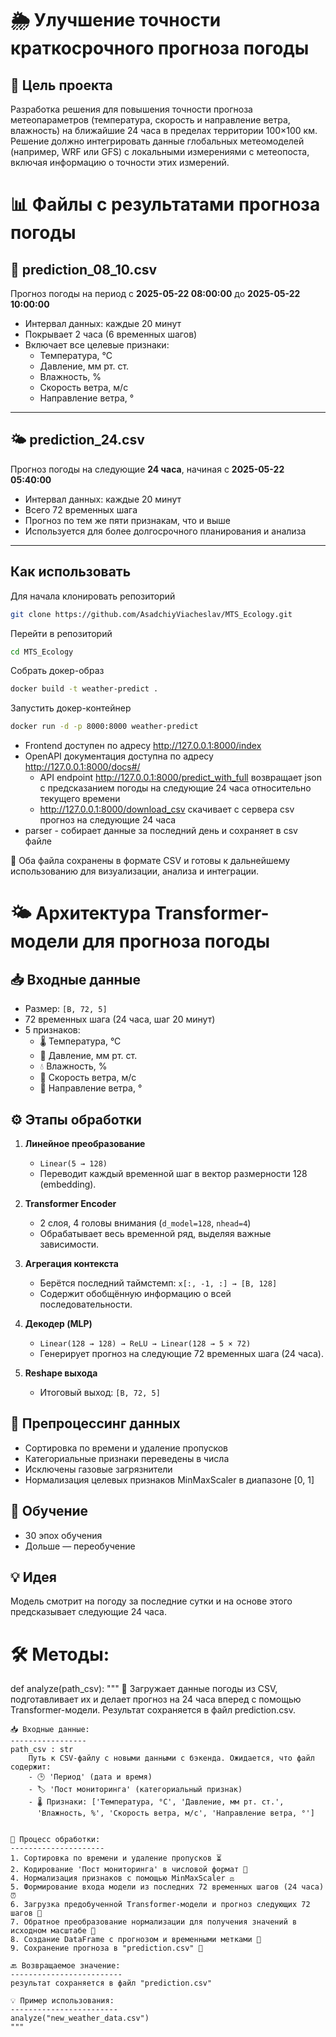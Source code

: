 # 🌦️ Улучшение точности краткосрочного прогноза погоды

## 📌 Цель проекта

Разработка решения для повышения точности прогноза метеопараметров (температура, скорость и направление ветра, влажность) на ближайшие 24 часа в пределах территории 100×100 км. Решение должно интегрировать данные глобальных метеомоделей (например, WRF или GFS) с локальными измерениями с метеопоста, включая информацию о точности этих измерений. 

# 📊 Файлы с результатами прогноза погоды

## 📅 prediction_08_10.csv  
Прогноз погоды на период с **2025-05-22 08:00:00** до **2025-05-22 10:00:00**  
- Интервал данных: каждые 20 минут  
- Покрывает 2 часа (6 временных шагов)  
- Включает все целевые признаки:  
  - Температура, °С  
  - Давление, мм рт. ст.  
  - Влажность, %  
  - Скорость ветра, м/с  
  - Направление ветра, °  

---

## 🌤 prediction_24.csv  
Прогноз погоды на следующие **24 часа**, начиная с **2025-05-22 05:40:00**  
- Интервал данных: каждые 20 минут  
- Всего 72 временных шага  
- Прогноз по тем же пяти признакам, что и выше  
- Используется для более долгосрочного планирования и анализа

---

## Как использовать

Для начала клонировать репозиторий 

```bash
git clone https://github.com/AsadchiyViacheslav/MTS_Ecology.git
```

Перейти в репозиторий

```bash
cd MTS_Ecology
```

Собрать докер-образ

```bash
docker build -t weather-predict .
```

Запустить докер-контейнер

```bash
docker run -d -p 8000:8000 weather-predict
```

- Frontend доступен по адресу http://127.0.0.1:8000/index
- OpenAPI документация доступна по адресу http://127.0.0.1:8000/docs#/
    - API endpoint http://127.0.0.1:8000/predict_with_full возвращает json с предсказанием погоды на следующие 24 часа относительно текущего времени
    - http://127.0.0.1:8000/download_csv скачивает с сервера csv прогноз на следующие 24 часа
- parser - собирает данные за последний день и сохраняет в csv файле






💾 Оба файла сохранены в формате CSV и готовы к дальнейшему использованию для визуализации, анализа и интеграции.



# 🌤 Архитектура Transformer-модели для прогноза погоды

## 📥 Входные данные
- Размер: `[B, 72, 5]`  
- 72 временных шага (24 часа, шаг 20 минут)  
- 5 признаков:  
  - 🌡 Температура, °С  
  - 📏 Давление, мм рт. ст.  
  - 💧 Влажность, %  
  - 💨 Скорость ветра, м/с  
  - 🧭 Направление ветра, °

## ⚙️ Этапы обработки

1. **Линейное преобразование**  
   - `Linear(5 → 128)`  
   - Переводит каждый временной шаг в вектор размерности 128 (embedding).

2. **Transformer Encoder**  
   - 2 слоя, 4 головы внимания (`d_model=128`, `nhead=4`)  
   - Обрабатывает весь временной ряд, выделяя важные зависимости.

3. **Агрегация контекста**  
   - Берётся последний таймстемп: `x[:, -1, :] → [B, 128]`  
   - Содержит обобщённую информацию о всей последовательности.

4. **Декодер (MLP)**  
   - `Linear(128 → 128) → ReLU → Linear(128 → 5 × 72)`  
   - Генерирует прогноз на следующие 72 временных шага (24 часа).

5. **Reshape выхода**  
   - Итоговый выход: `[B, 72, 5]`

## 🧹 Препроцессинг данных
- Сортировка по времени и удаление пропусков  
- Категориальные признаки переведены в числа  
- Исключены газовые загрязнители  
- Нормализация целевых признаков MinMaxScaler в диапазоне [0, 1]

## 🎯 Обучение
- 30 эпох обучения  
- Дольше — переобучение

## 💡 Идея
Модель смотрит на погоду за последние сутки и на основе этого предсказывает следующие 24 часа.


# 🛠️ Методы:
def analyze(path_csv):
    """
    🚀 Загружает данные погоды из CSV, подготавливает их и делает прогноз на 24 часа вперед
    с помощью Transformer-модели. Результат сохраняется в файл prediction.csv.

    📥 Входные данные:
    -----------------
    path_csv : str  
        Путь к CSV-файлу с новыми данными с бэкенда. Ожидается, что файл содержит:
        - 🕒 'Период' (дата и время)
        - 🏷 'Пост мониторинга' (категориальный признак)
        - 🌡 Признаки: ['Температура, °С', 'Давление, мм рт. ст.', 
          'Влажность, %', 'Скорость ветра, м/с', 'Направление ветра, °']


    🔄 Процесс обработки:
    ---------------------
    1. Сортировка по времени и удаление пропусков ⏳  
    2. Кодирование 'Пост мониторинга' в числовой формат 🔢
    4. Нормализация признаков с помощью MinMaxScaler ⚖️  
    5. Формирование входа модели из последних 72 временных шагов (24 часа) ⏰  
    6. Загрузка предобученной Transformer-модели и прогноз следующих 72 шагов 🎯  
    7. Обратное преобразование нормализации для получения значений в исходном масштабе 🔄  
    8. Создание DataFrame с прогнозом и временными метками 📅  
    9. Сохранение прогноза в "prediction.csv" 💾

    🔙 Возвращаемое значение:
    -------------------------
    результат сохраняется в файл "prediction.csv"

    💡 Пример использования:
    ------------------------
    analyze("new_weather_data.csv")
    """

